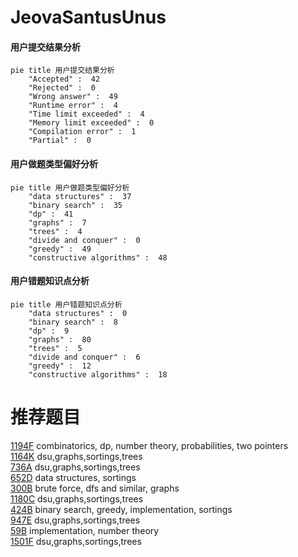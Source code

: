 # JeovaSantusUnus

<!-- tabs:start -->



#### **用户提交结果分析**

```mermaid
pie title 用户提交结果分析
    "Accepted" :  42
    "Rejected" :  0
    "Wrong answer" :  49
    "Runtime error" :  4
    "Time limit exceeded" :  4
    "Memory limit exceeded" :  0
    "Compilation error" :  1
    "Partial" :  0
```

#### **用户做题类型偏好分析**

```mermaid
pie title 用户做题类型偏好分析
    "data structures" :  37
    "binary search" :  35
    "dp" :  41
    "graphs" :  7
    "trees" :  4
    "divide and conquer" :  0
    "greedy" :  49
    "constructive algorithms" :  48
```
#### **用户错题知识点分析**

```mermaid
pie title 用户错题知识点分析
    "data structures" :  0
    "binary search" :  8
    "dp" :  9
    "graphs" :  80
    "trees" :  5
    "divide and conquer" :  6
    "greedy" :  12
    "constructive algorithms" :  18
```



<!-- tabs:end -->
# 推荐题目
[1194F](https://codeforces.com/contest/1194/problem/F)		combinatorics,
                        dp,
                        number theory,
                        probabilities,
                        two pointers		  
[1164K](https://codeforces.com/contest/1164/problem/K)		dsu,graphs,sortings,trees		  
[736A](https://codeforces.com/contest/736/problem/A)		dsu,graphs,sortings,trees		  
[652D](https://codeforces.com/contest/652/problem/D)		data structures,
                        sortings		  
[300B](https://codeforces.com/contest/300/problem/B)		brute force,
                        dfs and similar,
                        graphs		  
[1180C](https://codeforces.com/contest/1180/problem/C)		dsu,graphs,sortings,trees		  
[424B](https://codeforces.com/contest/424/problem/B)		binary search,
                        greedy,
                        implementation,
                        sortings		  
[947E](https://codeforces.com/contest/947/problem/E)		dsu,graphs,sortings,trees		  
[59B](https://codeforces.com/contest/59/problem/B)		implementation,
                        number theory		  
[1501F](https://codeforces.com/contest/1501/problem/F)		dsu,graphs,sortings,trees		  

